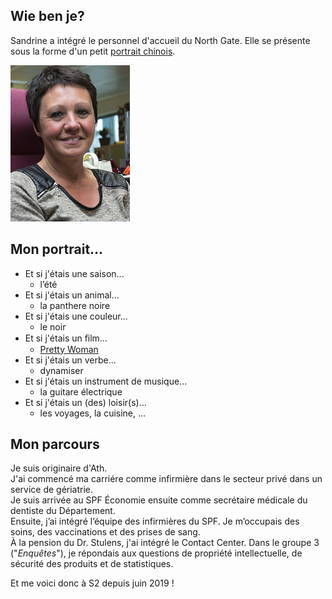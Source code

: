 <link rel="stylesheet" href="S2.css">
<link rel="stylesheet" href="foghorn2.css">

## Wie ben je? 

Sandrine a intégré le personnel d'accueil du North Gate. Elle se présente sous la forme d'un petit [portrait chinois](https://fr.wikipedia.org/wiki/Portrait_chinois).

![](Sandrine.png)

## Mon portrait...

* Et si j'étais une saison... 
    * l’été
* Et si j'étais un animal...
    * la panthere noire
* Et si j'étais une couleur...
    * le noir
* Et si j'étais un ﬁlm...
    * [Pretty Woman](https://en.wikipedia.org/wiki/Pretty_Woman)
* Et si j'étais un verbe...
    * dynamiser
* Et si j'étais un instrument de musique...
    * la guitare électrique
* Et si j'étais un (des) loisir(s)...
    * les voyages, la cuisine, ...

## Mon parcours 

Je suis originaire d'Ath.  
J'ai commencé ma carriére comme infirmière dans le secteur privé dans un service de gériatrie.  
Je suis arrivée au SPF &Eacute;conomie ensuite comme secrétaire médicale du dentiste du Département.  
Ensuite, j’ai intégré l’équipe des infirmières du SPF. Je m’occupais des soins, des vaccinations et des prises de sang.  
&Agrave; la pension du Dr. Stulens, j'ai intégré le Contact Center. Dans le groupe 3 ("*Enquêtes*"), je répondais aux questions de propriété intellectuelle, de sécurité des produits et de statistiques.  

Et me voici donc à S2 depuis juin 2019 !